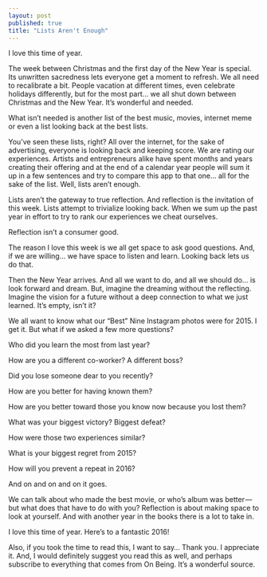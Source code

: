 ```yaml
---
layout: post
published: true
title: "Lists Aren't Enough"
---
```


I love this time of year.

The week between Christmas and the first day of the New Year is special. Its unwritten sacredness lets everyone get a moment to refresh. We all need to recalibrate a bit. People vacation at different times, even celebrate holidays differently, but for the most part… we all shut down between Christmas and the New Year. It’s wonderful and needed.

What isn’t needed is another list of the best music, movies, internet meme or even a list looking back at the best lists.

You’ve seen these lists, right? All over the internet, for the sake of advertising, everyone is looking back and keeping score. We are rating our experiences. Artists and entrepreneurs alike have spent months and years creating their offering and at the end of a calendar year people will sum it up in a few sentences and try to compare this app to that one… all for the sake of the list. Well, lists aren’t enough.

Lists aren’t the gateway to true reflection. And reflection is the invitation of this week. Lists attempt to trivialize looking back. When we sum up the past year in effort to try to rank our experiences we cheat ourselves.

Reflection isn’t a consumer good.

The reason I love this week is we all get space to ask good questions. And, if we are willing… we have space to listen and learn. Looking back lets us do that.

Then the New Year arrives. And all we want to do, and all we should do… is look forward and dream. But, imagine the dreaming without the reflecting. Imagine the vision for a future without a deep connection to what we just learned. It’s empty, isn’t it?

We all want to know what our “Best” Nine Instagram photos were for 2015. I get it. But what if we asked a few more questions?

Who did you learn the most from last year?

How are you a different co-worker? A different boss?

Did you lose someone dear to you recently?

How are you better for having known them?

How are you better toward those you know now because you lost them?

What was your biggest victory? Biggest defeat?

How were those two experiences similar?

What is your biggest regret from 2015?

How will you prevent a repeat in 2016?

And on and on and on it goes.

We can talk about who made the best movie, or who’s album was better — but what does that have to do with you? Reflection is about making space to look at yourself. And with another year in the books there is a lot to take in.

I love this time of year. Here’s to a fantastic 2016!



Also, if you took the time to read this, I want to say… Thank you. I appreciate it. And, I would definitely suggest you read this as well, and perhaps subscribe to everything that comes from On Being. It’s a wonderful source.
